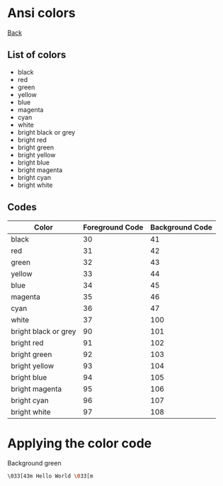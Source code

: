 # Ansi colors

[Back](../index.md)

## List of colors

- black
- red
- green
- yellow
- blue
- magenta
- cyan
- white
- bright black or grey
- bright red
- bright green
- bright yellow
- bright blue
- bright magenta
- bright cyan
- bright white

## Codes

| Color                | Foreground Code | Background Code |
| -------------------- | --------------- | --------------- |
| black                | 30              |              41 |
| red                  | 31              |              42 |
| green                | 32              |              43 |
| yellow               | 33              |              44 |
| blue                 | 34              |              45 |
| magenta              | 35              |              46 |
| cyan                 | 36              |              47 |
| white                | 37              |             100 |
| bright black or grey | 90              |             101 |
| bright red           | 91              |             102 |
| bright green         | 92              |             103 |
| bright yellow        | 93              |             104 |
| bright blue          | 94              |             105 |
| bright magenta       | 95              |             106 |
| bright cyan          | 96              |             107 |
| bright white         | 97              |             108 |

# Applying the color code

Background green

```sh
\033[43m Hello World \033[m
```


